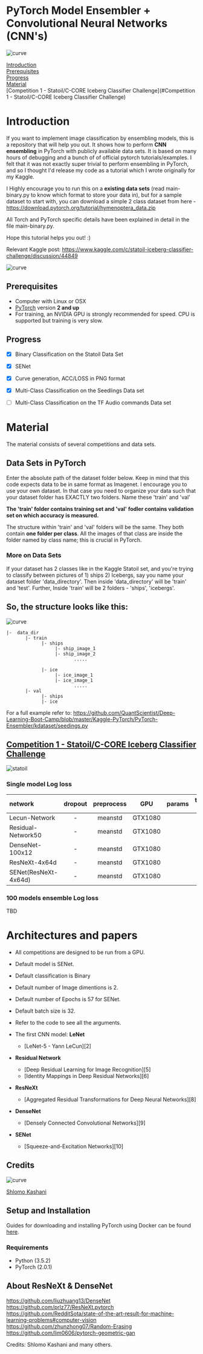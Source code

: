 
# PyTorch Model Ensembler + Convolutional Neural Networks (CNN's)

![curve](logo.png)

[Introduction](#Introduction) \
[Prerequisites](#Prerequisites) \
[Progress](#Progress) \
[Material](#Material) \
[Competition 1 -  Statoil/C-CORE Iceberg Classifier Challenge](#Competition 1 -  Statoil/C-CORE Iceberg Classifier Challenge) 


# Introduction
If you want to implement image classification by ensembling models, this is a repository that will help you out. It shows how to perform **CNN ensembling** in PyTorch with publicly available data sets. It is based on many hours of debugging and a bunch of of official pytorch tutorials/examples. I felt that it was not exactly super trivial to perform ensembling in PyTorch, and so I thought I'd release my code as a tutorial which I wrote originally for my Kaggle.

I Highly encourage you to run this on a **existing data sets** (read main-binary.py to know which format to store your data in), but for a sample dataset to start with, you can download a simple 2 class dataset from here - https://download.pytorch.org/tutorial/hymenoptera_data.zip

All Torch and PyTorch specific details have been explained in detail in the file main-binary.py.

Hope this tutorial helps you out! :)

Relevant Kaggle post: https://www.kaggle.com/c/statoil-iceberg-classifier-challenge/discussion/44849
    
![curve](curve.png)

## Prerequisites

- Computer with Linux or OSX
- [PyTorch](http://pytorch.org) version **2 and up**
- For training, an NVIDIA GPU is strongly recommended for speed. CPU is supported but training is very slow.


## Progress

- [x] Binary Classification on the Statoil Data Set
- [x] SENet
- [x] Curve generation, ACC/LOSS in PNG format
- [x] Multi-Class Classification on the Seedlings Data set  
- [ ] Multi-Class Classification on the TF Audio commands Data set  


# Material
The material consists of several competitions and data sets.

## Data Sets in PyTorch 
Enter the absolute path of the dataset folder below. Keep in mind that this code expects data to be in same format as Imagenet. I encourage you to use your own dataset. In that case you need to organize your data such that your dataset folder has EXACTLY two folders. Name these 'train' and 'val'

**The 'train' folder contains training set and 'val' fodler contains validation set on which accuracy is measured.**  

The structure within 'train' and 'val' folders will be the same. They both contain **one folder per class**. All the images of that class are inside the folder named by class name; this is crucial in PyTorch. 

### More on Data Sets
If your dataset has 2 classes like in the Kaggle Statoil set, and you're trying to classify between pictures of 1) ships 2) Icebergs, 
say you name your dataset folder 'data_directory'. Then inside 'data_directory' will be 'train' and 'test'. Further, Inside 'train' will be 2 folders - 'ships', 'icebergs'. 

## So, the structure looks like this: 

![curve](dataset.png)

```
|-  data_dir
       |- train 
             |- ships
                  |- ship_image_1
                  |- ship_image_2
                         .....

             |- ice
                  |- ice_image_1
                  |- ice_image_1
                         .....
       |- val
             |- ships
             |- ice
```

For a full example refer to: https://github.com/QuantScientist/Deep-Learning-Boot-Camp/blob/master/Kaggle-PyTorch/PyTorch-Ensembler/kdataset/seedings.py 


## [Competition 1 -  Statoil/C-CORE Iceberg Classifier Challenge]( https://www.kaggle.com/c/statoil-iceberg-classifier-challenge)
![statoil](statoil.png)


### Single model Log loss 

| network               | dropout | preprocess | GPU       | params  | training time | Loss   |
|:----------------------|:-------:|:----------:|:---------:|:-------:|:-------------:|:------:|
| Lecun-Network         |    -    |   meanstd  | GTX1080  |          |         |        |
| Residual-Network50    |    -    |   meanstd  | GTX1080  |          |    |        |
| DenseNet-100x12       |    -    |   meanstd  | GTX1080  |          |    |        |
| ResNeXt-4x64d         |    -    |   meanstd  | GTX1080  |          |    |        |
| SENet(ResNeXt-4x64d)  |    -    |   meanstd  | GTX1080  |          |  -            |   -    |


### 100 models **ensemble** Log loss 
TBD


# Architectures and papers

- All competitions are designed to be run from a GPU.
- Default model is SENet.
- Default classification is Binary 
- Default number of Image dimentions is 2.   
- Default number of Epochs is 57 for SENet.
- Default batch size is 32. 
- Refer to the code to see all the arguments.   


- The first CNN model: **LeNet**    
    - [LeNet-5 - Yann LeCun][2]
- **Residual Network**
    -  [Deep Residual Learning for Image Recognition][5]
    -  [Identity Mappings in Deep Residual Networks][6]
-  **ResNeXt**  
    -  [Aggregated Residual Transformations for Deep Neural Networks][8]
-  **DenseNet**
    -  [Densely Connected Convolutional Networks][9]
-  **SENet**
    - [Squeeze-and-Excitation Networks][10]  


## Credits

![curve](pytorch-ensembler.png)

[Shlomo Kashani](https://github.com/QuantScientist/Deep-Learning-Boot-Camp/) 


## Setup and Installation

Guides for downloading and installing PyTorch using Docker can be found [here](https://github.com/QuantScientist/Deep-Learning-Boot-Camp/tree/master/docker).

### Requirements

- Python (3.5.2)
- PyTorch (2.0.1)


## About ResNeXt & DenseNet

https://github.com/liuzhuang13/DenseNet
https://github.com/prlz77/ResNeXt.pytorch
https://github.com/RedditSota/state-of-the-art-result-for-machine-learning-problems#computer-vision
https://github.com/zhunzhong07/Random-Erasing
https://github.com/lim0606/pytorch-geometric-gan
  
  
Credits: Shlomo Kashani and many others. 
